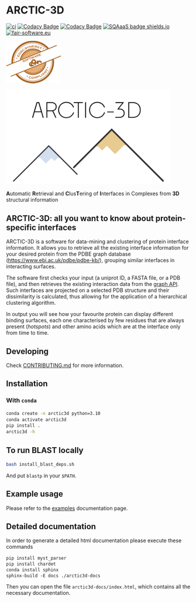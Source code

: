 # ARCTIC-3D

[![ci](https://github.com/haddocking/arctic3d/actions/workflows/ci.yml/badge.svg)](https://github.com/haddocking/arctic3d/actions/workflows/ci.yml)
[![Codacy Badge](https://app.codacy.com/project/badge/Coverage/dc788367452c47928e30f2f1f481d7e4)](https://www.codacy.com/gh/haddocking/arctic3d/dashboard?utm_source=github.com&utm_medium=referral&utm_content=haddocking/arctic3d&utm_campaign=Badge_Coverage)
[![Codacy Badge](https://app.codacy.com/project/badge/Grade/dc788367452c47928e30f2f1f481d7e4)](https://www.codacy.com/gh/haddocking/arctic3d/dashboard?utm_source=github.com&utm_medium=referral&utm_content=haddocking/arctic3d&utm_campaign=Badge_Grade)
[![SQAaaS badge shields.io](https://img.shields.io/badge/sqaaas%20software-bronze-e6ae77)](https://api.eu.badgr.io/public/assertions/oAuS52pQTWaC90qMk97hlA "SQAaaS bronze badge achieved")
[![fair-software.eu](https://img.shields.io/badge/fair--software.eu-%E2%97%8F%20%20%E2%97%8F%20%20%E2%97%8B%20%20%E2%97%8B%20%20%E2%97%8F-orange)](https://fair-software.eu)

[![SQAaaS badge](https://github.com/EOSC-synergy/SQAaaS/raw/master/badges/badges_150x116/badge_software_bronze.png)](https://api.eu.badgr.io/public/assertions/oAuS52pQTWaC90qMk97hlA "SQAaaS bronze badge achieved")

<img src="docs/imgs/arctic3d.png" width="450">

**A**utomatic **R**etrieval and **C**lus**T**ering of **I**nterfaces in Complexes from **3D** structural information

## ARCTIC-3D: all you want to know about protein-specific interfaces

ARCTIC-3D is a software for data-mining and clustering of protein interface information. It allows you to retrieve all the existing interface information for your desired protein from the PDBE graph database (https://www.ebi.ac.uk/pdbe/pdbe-kb/), grouping similar interfaces in interacting surfaces.

The software first checks your input (a uniprot ID, a FASTA file, or a PDB file), and then retrieves the existing interaction data from the [graph API](https://www.ebi.ac.uk/pdbe/graph-api/pdbe_doc/). Such interfaces are projected on a selected PDB structure and their dissimilarity is calculated, thus allowing for the application of a hierarchical clustering algorithm.

In output you will see how your favourite protein can display different binding surfaces, each one characterised by few residues that are always present (*hotspots*) and other amino acids which are at the interface only from time to time.

## Developing

Check [CONTRIBUTING.md](CONTRIBUTING.md) for more information.

## Installation

### With `conda`

```bash
conda create -n arctic3d python=3.10
conda activate arctic3d
pip install .
arctic3d -h
```

## To run BLAST locally

```bash
bash install_blast_deps.sh
```

And put `blastp` in your `$PATH`.

## Example usage

Please refer to the [examples](docs/examples.md) documentation page.

## Detailed documentation

In order to generate a detailed html documentation please execute these commands

```text
pip install myst_parser
pip install chardet
conda install sphinx
sphinx-build -E docs ./arctic3d-docs
```

Then you can open the file `arctic3d-docs/index.html`, which contains all the necessary documentation.
